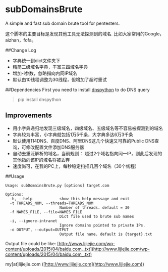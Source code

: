 # subDomainsBrute

A simple and fast sub domain brute tool for pentesters.

这个脚本的主要目标是发现其他工具无法探测到的域名. 比如大家常用的Google，aizhan，fofa。

##Change Log
* 字典统一到dict文件夹下
* 精简二级域名字典，丰富三四域名字典
* 增加-i参数，忽略指向内网IP域名
* 默认由10线程调整为30线程，但增加了超时重试

##Dependencies
First you need to install [dnspython](http://www.dnspython.org/kits/1.12.0/) to do DNS query
> pip install dnspython

## Improvements
* 用小字典递归地发现三级域名，四级域名、五级域名等不容易被探测到的域名
* 字典较为丰富，小字典就包括1万5千条，大字典多达6万3千条
* 默认使用114DNS、百度DNS、阿里DNS这几个快速又可靠的Public DNS查询，可修改配置文件添加DNS服务器
* 自动去重泛解析的域名，当前规则： 超过2个域名指向同一IP，则此后发现的其他指向该IP的域名将被丢弃
* 速度尚可，在我的PC上，每秒稳定扫描几百个域名（30个线程）

##Usage
```
Usage: subDomainsBrute.py [options] target.com

Options:
  -h, --help            show this help message and exit
  -t THREADS_NUM, --threads=THREADS_NUM
                        Number of threads. default = 30
  -f NAMES_FILE, --file=NAMES_FILE
                        Dict file used to brute sub names
  -i, --ignore-intranet
                        Ignore domains pointed to private IPs.
  -o OUTPUT, --output=OUTPUT
                        Output file name. default is {target}.txt

```

Output file could be like: [http://www.lijiejie.com/wp-content/uploads/2015/04/baidu.com_.txt](http://www.lijiejie.com/wp-content/uploads/2015/04/baidu.com_.txt)

my[at]lijiejie.com ([http://www.lijiejie.com](http://www.lijiejie.com))